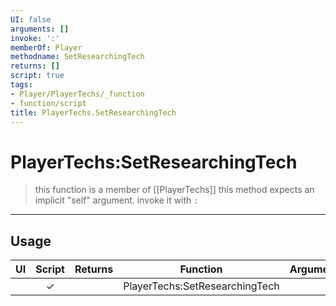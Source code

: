 ```yaml
---
UI: false
arguments: []
invoke: ':'
memberOf: Player
methodname: SetResearchingTech
returns: []
script: true
tags:
- Player/PlayerTechs/_function
- function/script
title: PlayerTechs.SetResearchingTech
---
```

# PlayerTechs:SetResearchingTech
> this function is a member of [[PlayerTechs]]
> this method expects an implicit "self" argument. invoke it with `:`
-----
## Usage
|  UI | Script | Returns | Function | Arguments |
|:---:|:------:|-------:|:--------:|:---------|
| |✓||PlayerTechs:SetResearchingTech||

